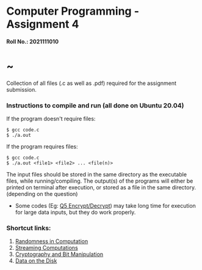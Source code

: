 # Computer Programming - Assignment 4 
#### Roll No.: 2021111010

# ~
Collection of all files (.c as well as .pdf) required for the assignment submission.

### Instructions to compile and run (all done on Ubuntu 20.04)
If the program doesn't require files:
```
$ gcc code.c
$ ./a.out
```
If the program requires files:
```
$ gcc code.c
$ ./a.out <file1> <file2> ... <file(n)>
```

The input files should be stored in the same directory as the executable files, while running/compiling.
The output(s) of the programs will either be printed on terminal after execution, or stored as a file in the same directory. (depending on the question)

* Some codes (Eg: [Q5 Encrypt/Decrypt](./S3)) may take long time for execution for large data inputs, but they do work properly.


### Shortcut links:
1. [Randomness in Computation](./S1)
2. [Streaming Computations](./S2)
3. [Cryptography and Bit Manipulation](./S3)
4. [Data on the Disk](./S4)
